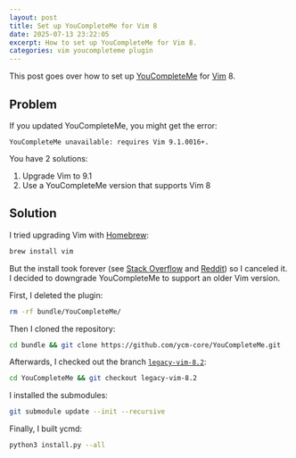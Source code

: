 ```yaml
---
layout: post
title: Set up YouCompleteMe for Vim 8
date: 2025-07-13 23:22:05
excerpt: How to set up YouCompleteMe for Vim 8.
categories: vim youcompleteme plugin
---
```


This post goes over how to set up [YouCompleteMe](https://github.com/ycm-core/YouCompleteMe) for [Vim](https://www.vim.org/) 8.

## Problem

If you updated YouCompleteMe, you might get the error:

```
YouCompleteMe unavailable: requires Vim 9.1.0016+.
```

You have 2 solutions:

1. Upgrade Vim to 9.1
2. Use a YouCompleteMe version that supports Vim 8

## Solution

I tried upgrading Vim with [Homebrew](https://brew.sh/):

```sh
brew install vim
```

But the install took forever (see [Stack Overflow](https://stackoverflow.com/questions/78064984/brew-install-llvm-and-the-build-process-is-very-slow) and [Reddit](https://www.reddit.com/r/MacOS/comments/1ciehmh/llvm17_build_stuck_for_8_hours_home_brew_mac_os/)) so I canceled it. I decided to downgrade YouCompleteMe to support an older Vim version.

First, I deleted the plugin:

```sh
rm -rf bundle/YouCompleteMe/
```

Then I cloned the repository:

```sh
cd bundle && git clone https://github.com/ycm-core/YouCompleteMe.git
```

Afterwards, I checked out the branch [`legacy-vim-8.2`](https://github.com/ycm-core/YouCompleteMe/tree/legacy-vim-8.2):

```sh
cd YouCompleteMe && git checkout legacy-vim-8.2
```

I installed the submodules:

```sh
git submodule update --init --recursive
```

Finally, I built ycmd:

```sh
python3 install.py --all
```
